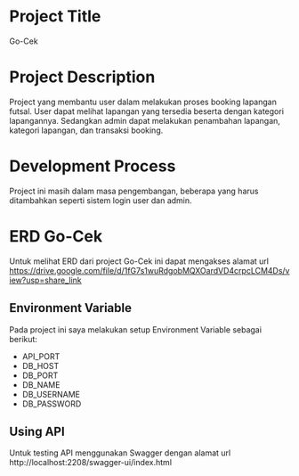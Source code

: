 
# Project Title
Go-Cek

# Project Description
Project yang membantu user dalam melakukan proses booking lapangan futsal. User dapat melihat lapangan yang tersedia beserta dengan kategori lapangannya. Sedangkan admin dapat melakukan penambahan lapangan, kategori lapangan, dan transaksi booking.
# Development Process
Project ini masih dalam masa pengembangan, beberapa yang harus ditambahkan seperti sistem login user dan admin.
# ERD Go-Cek
Untuk melihat ERD dari project Go-Cek ini dapat mengakses alamat url https://drive.google.com/file/d/1fG7s1wuRdgobMQXOardVD4crpcLCM4Ds/view?usp=share_link 

## Environment Variable
Pada project ini saya melakukan setup Environment Variable sebagai berikut:
- API_PORT
- DB_HOST
- DB_PORT
- DB_NAME
- DB_USERNAME
- DB_PASSWORD

## Using API
Untuk testing API menggunakan Swagger dengan alamat url http://localhost:2208/swagger-ui/index.html